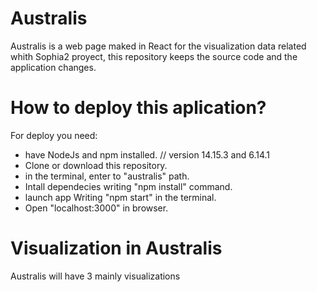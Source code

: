 # Australis

Australis is a web page maked in React for the visualization data related whith Sophia2 proyect, this repository keeps the source code and the application changes.

# How to deploy this aplication?

For deploy you need: 
* have NodeJs and npm installed. // version 14.15.3 and 6.14.1
* Clone or download this repository.
* in the terminal, enter to "australis" path.
* Intall dependecies writing "npm install" command.
* launch app Writing "npm start" in the terminal. 
* Open "localhost:3000" in browser.

#  Visualization in Australis

Australis will have 3 mainly visualizations 


